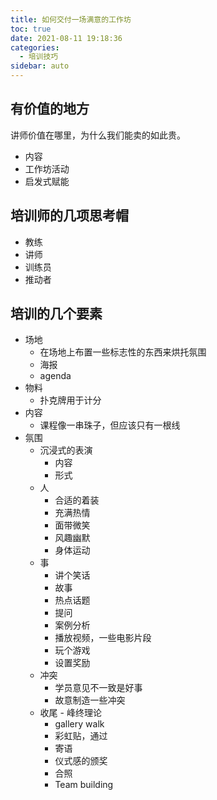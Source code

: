 ```yaml
---
title: 如何交付一场满意的工作坊
toc: true
date: 2021-08-11 19:18:36
categories:
  - 培训技巧
sidebar: auto
---
```


## 有价值的地方

讲师价值在哪里，为什么我们能卖的如此贵。

- 内容
- 工作坊活动
- 启发式赋能

## 培训师的几项思考帽

- 教练
- 讲师
- 训练员
- 推动者

## 培训的几个要素

- 场地
   - 在场地上布置一些标志性的东西来烘托氛围
    - 海报
    - agenda
- 物料
    - 扑克牌用于计分
- 内容
    - 课程像一串珠子，但应该只有一根线
- 氛围
    - 沉浸式的表演
        - 内容
        - 形式
    - 人
        - 合适的着装
        - 充满热情
        - 面带微笑
        - 风趣幽默
        - 身体运动
    - 事
        - 讲个笑话
        - 故事
        - 热点话题
        - 提问
        - 案例分析
        - 播放视频，一些电影片段
        - 玩个游戏
        - 设置奖励
    - 冲突
        - 学员意见不一致是好事
        - 故意制造一些冲突
    - 收尾 - 峰终理论
        - gallery walk
        - 彩虹贴，通过
        - 寄语
        - 仪式感的颁奖
        - 合照
        - Team building
